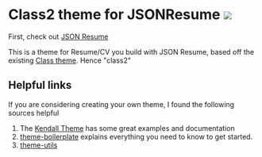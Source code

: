 # Class2 theme for JSONResume [![](https://badge.fury.io/js/jsonresume-theme-class.svg)](http://badge.fury.io/js/jsonresume-theme-class)


First, check out [JSON Resume](http://jsonresume.org/)

This is a theme for Resume/CV you build with JSON Resume, based off the existing [Class theme](https://github.com/Charlotteis/jsonresume-theme-class).  Hence "class2"

## Helpful links

If you are considering creating your own theme, I found the following sources helpful

1. The [Kendall Theme](https://github.com/LinuxBozo/jsonresume-theme-kendall) has some great examples and documentation
1.  [theme-boilerplate](https://github.com/jsonresume/jsonresume-theme-boilerplate) explains everything you need to know to get started.
1. [theme-utils](https://github.com/jsonresume/theme-utils)
